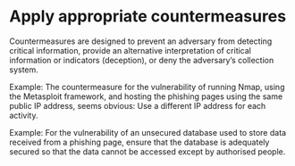 # Apply appropriate countermeasures

Countermeasures are designed to prevent an adversary from detecting critical information, provide an alternative 
interpretation of critical information or indicators (deception), or deny the adversary’s collection system.

Example: The countermeasure for the vulnerability of running Nmap, using the Metasploit framework, and hosting the 
phishing pages using the same public IP address, seems obvious: Use a different IP address for each activity.

Example: For the vulnerability of an unsecured database used to store data received from a phishing page, ensure 
that the database is adequately secured so that the data cannot be accessed except by authorised people.